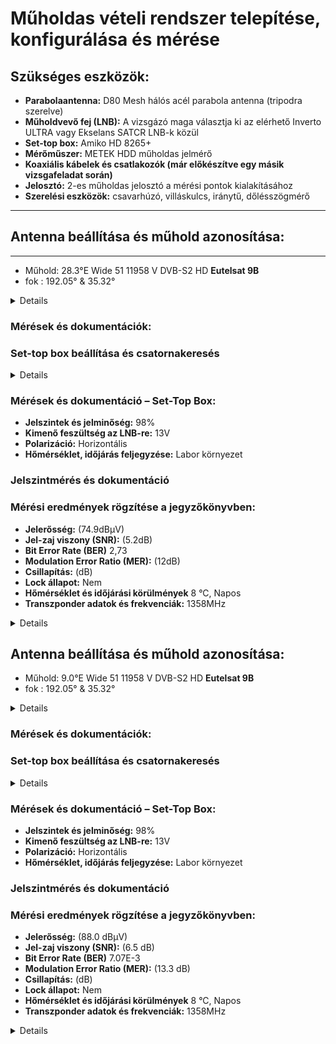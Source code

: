 #  Műholdas vételi rendszer telepítése, konfigurálása és mérése 

## Szükséges eszközök:

- **Parabolaantenna:** D80 Mesh hálós acél parabola antenna (tripodra szerelve)
- **Műholdvevő fej (LNB):** A vizsgázó maga választja ki az elérhető Inverto ULTRA vagy Ekselans SATCR LNB-k közül
- **Set-top box:** Amiko HD 8265+
- **Mérőműszer:** METEK HDD műholdas jelmérő
- **Koaxiális kábelek és csatlakozók (már előkészítve egy másik vizsgafeladat során)**
- **Jelosztó:** 2-es műholdas jelosztó a mérési pontok kialakításához
- **Szerelési eszközök:** csavarhúzó, villáskulcs, iránytű, dőlésszögmérő

---

## Antenna beállítása és műhold azonosítása:

---
- Műhold: 28.3°E		Wide	51	11958 V	DVB-S2	HD **Eutelsat 9B**
- fok : 192.05° & 35.32°

<details>

![1741008785628](https://github.com/user-attachments/assets/729d63e6-3ee4-4a2f-98e5-ec54b06d8b7e)
![1741008785614](https://github.com/user-attachments/assets/ea659561-3267-446f-95ed-64a06da711cf)

</details>

### Mérések és dokumentációk:



### Set-top box beállítása és csatornakeresés
<details>

![1741008785600](https://github.com/user-attachments/assets/c74e3335-23e7-42cc-a9a0-dbd98d428cff)

</details>
  
  ### Mérések és dokumentáció – Set-Top Box:

- **Jelszintek és jelminőség:** 98%
- **Kimenő feszültség az LNB-re:** 13V
- **Polarizáció:** Horizontális
- **Hőmérséklet, időjárás feljegyzése:** Labor környezet

### Jelszintmérés és dokumentáció

  ### Mérési eredmények rögzítése a jegyzőkönyvben:

- **Jelerősség:** (74.9dBμV)  
- **Jel-zaj viszony (SNR):** (5.2dB)  
- **Bit Error Rate (BER)**  2,73
- **Modulation Error Ratio (MER):** (12dB)  
- **Csillapítás:** (dB)  
- **Lock állapot:** Nem  
- **Hőmérséklet és időjárási körülmények**  8 °C, Napos
- **Transzponder adatok és frekvenciák:** 1358MHz

<details>

![its_snapshot_0001](https://github.com/user-attachments/assets/43967491-a119-4fcd-be62-d52f80f718c6)
![its_snapshot_0002](https://github.com/user-attachments/assets/a1109379-9707-4998-ae50-19edac342920)

</details>

## Antenna beállítása és műhold azonosítása:

- Műhold: 9.0°E		Wide	51	11958 V	DVB-S2	HD **Eutelsat 9B**
- fok : 192.05° & 35.32°

<details>

![1741008785628](https://github.com/user-attachments/assets/729d63e6-3ee4-4a2f-98e5-ec54b06d8b7e)
![1741008785614](https://github.com/user-attachments/assets/ea659561-3267-446f-95ed-64a06da711cf)

</details>

### Mérések és dokumentációk:



### Set-top box beállítása és csatornakeresés
<details>

![1741008785600](https://github.com/user-attachments/assets/c74e3335-23e7-42cc-a9a0-dbd98d428cff)

</details>
  
  ### Mérések és dokumentáció – Set-Top Box:

- **Jelszintek és jelminőség:** 98%
- **Kimenő feszültség az LNB-re:** 13V
- **Polarizáció:** Horizontális
- **Hőmérséklet, időjárás feljegyzése:** Labor környezet

### Jelszintmérés és dokumentáció

  ### Mérési eredmények rögzítése a jegyzőkönyvben:

- **Jelerősség:** (88.0 dBμV)  
- **Jel-zaj viszony (SNR):** (6.5 dB)  
- **Bit Error Rate (BER)**  7.07E-3
- **Modulation Error Ratio (MER):** (13.3 dB)  
- **Csillapítás:** (dB)  
- **Lock állapot:** Nem  
- **Hőmérséklet és időjárási körülmények**  8 °C, Napos
- **Transzponder adatok és frekvenciák:** 1358MHz

<details>

![its_snapshot_0001](https://github.com/user-attachments/assets/43967491-a119-4fcd-be62-d52f80f718c6)
![its_snapshot_0002](https://github.com/user-attachments/assets/a1109379-9707-4998-ae50-19edac342920)

</details>

